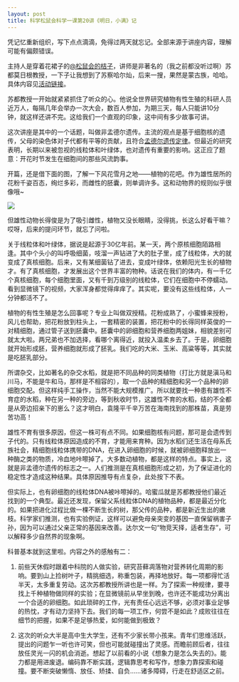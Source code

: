 ```yaml
---
layout: post
title: 科学松鼠会科学一课第20讲《明日，小满》记 
---
```

凭记忆重新组织，写下点点滴滴，免得过两天就忘记。全部来源于讲座内容，理解可能有偏颇错误。

主持人是穿着花裙子的[@松鼠会的桔子](http://www.weibo.com/songshuhuijuzi)，讲师是非著名的（我之前都没听过啊）苏都莫日根教授，一下子让我想到了苏察哈尔灿，后来一搜，果然是蒙古族，哈哈。具体内容见[活动链接](http://songshuhui.net/archives/66780)。

苏都教授一开始就紧紧抓住了听众的心。他说全世界研究植物有性生殖的科研人员近万人，每隔几年会举办一次大会，数百人参加，为期三天，每人只能讲10分钟，就这样还讲不完。这给我们一个直观的印象，这中间有多少故事可讲。

这次讲座是其中的一个话题，叫做非孟德尔遗传。主流的观点是基于细胞核的遗传，父母的染色体对子代都有平等的贡献，且符合[孟德尔遗传定律](http://zh.wikipedia.org/wiki/%E5%AD%9F%E5%BE%B7%E5%B0%94%E5%AE%9A%E5%BE%8B)。但最近的研究表明，长期以来被忽视的线粒体和叶绿体，也对遗传有重要的影响。这正应了题意：开花时节发生在细胞间的那些风流韵事。

开篇，还是借下面的图，了解一下风花雪月之地——植物的花吧。作为雄性居所的花粉千姿百态，绚烂多彩，而雌性的胚囊，则单调许多。这和动物界的规则似乎很像哦~

![](http://pic.yupoo.com/merlinran/CCD23zgV/G67mn.jpg)

但雄性动物长得俊是为了吸引雌性，植物又没长眼睛，没得挑，长这么好看干嘛？哎呀，后来的提问环节，就忘了问啦。

关于线粒体和叶绿体，据说是起源于30亿年前。某一天，两个原核细胞陌路相逢。其中个头小的叫呼吸细菌，吱溜一声钻进了大的肚子里，成了线粒体，大的就变成了真核细胞。后来，又有某细菌钻了进去，变成叶绿体，依赖阳光生长的植物才。有了真核细胞，才发展出这个世界丰富的物种。话说在我们的体内，有一千亿个真核细胞，每个细胞里面，又有千到万级别的线粒体，它们在细胞中不停蠕动。看到显微镜下的视频，大家浑身都觉得痒痒了。其实呢，要没有这些线粒体，人一分钟都活不了。

植物的有性生殖是怎么回事呢？专业上叫做双授精。花粉成熟了，小蜜蜂来授粉，风儿也帮助，把花粉放到柱头上，一套精密的装置，把花粉中的长得同样英俊的一对精细胞，通过管子送到胚囊中。胚囊中的卵细胞和营养细胞两姐妹，相貌差别可就太大啦。两兄弟也不加选择，看哪个离得近，就投入温柔乡去了。于是，卵细胞就开始形成胚，营养细胞就形成了胚乳。我们吃的大米、玉米、高粱等等，其实就是吃胚乳部分。

所谓杂交，比如著名的杂交水稻，就是把不同品种的同类植物（打比方就是滇马和川马，不能是牛和马，那样是不相容的），取一个品种的精细胞和另一个品种的卵细胞交配。但这样纯手工操作，当然不能大规模推广。所以就要找一种患有雄性不育症的水稻，种在另一种的旁边，等到秋收时节，这雄性不育的水稻，结的不全都是从旁边招亲下的崽么？这才明白，袁隆平千辛万苦在海南找到的那株苗，真是劳苦功高！

雄性不育有很多原因，但这一株可有点不同。如果细胞核有问题，那可是会遗传到子代的。只有线粒体原因造成的不育，才能用来育种。因为水稻们还生活在母系氏族社会，精细胞线粒体携带的DNA，在进入卵细胞的时候，就被卵细胞释放出一种酶之类的物质，冷血地咔嚓掉了。大多数动植物，都是这样的特点。事实上，这就是非孟德尔遗传的标志之一。人们推测是在真核细胞形成之初，为了保证进化的稳定性才造成这种结果。具体原因推导有点复杂，此处按下不表。

但实际上，也有卵细胞的线粒体DNA被咔嚓掉的。哈蜜瓜就是苏都教授他们最近找到的一个典型。最近还发现，保留父系线粒体DNA的植物品种，都是最近分化的。如果把进化过程比做一棵不断生长的树，那父传的品种，都是新近生出的嫩枝。科学家们推测，也有实验例证，这样可以避免母亲突变的基因一直保留祸害子孙，因为可以通过父亲正常的基因来改善。达尔文一句“物竞天择，适者生存”，可以解释多少自然界的现象啊。

科普基本就到这里啦。内容之外的感触有二：

  1. 前些天休假时跟着中科院的人做实验，研究苔藓凋落物对营养转化周期的影响。要到山上捡树叶子，精挑细选，称重包装，再择地放好。每一项都得忙活半天，太多重复劳动。这次苏都教授所讲也是一样。为了探索一种规律，要寻找上千种植物做同样的实验；在显微镜前从早坐到晚，也许还不能成功分离出一个合适的卵细胞。如此琐碎的工作，光有责任心远远不够，必须对事业足够的热忱，才有动力坚持下去。我们的每一项工作，何尝不是如此？成败往往在细节的把握，如果不是足够热爱，如何能做到极致？

  2. 这次的听众大半是高中生大学生，还有不少家长带小孩来。青年们思维活跃，提出的问题乍一听也许可笑，但也可能就碰撞出了灵感。而瞻前顾后者，往往放任灵光一闪的机会消逝。想起了以前看的小说《想象力是怎么失去的》。能力都是用进废退。编码靠不断实践，逻辑靠思考和写作，想象力靠探索和碰撞。要不断突破懒惰、放任、矫揉、自负……诸多障碍，行走在舒适区之前。

